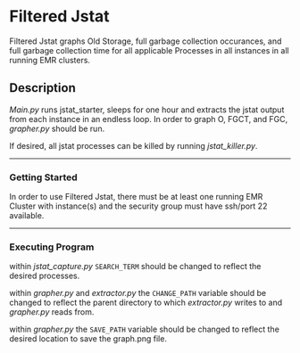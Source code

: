 # Filtered Jstat
Filtered Jstat graphs Old Storage, full garbage collection occurances, and full garbage collection time for all applicable Processes in all instances in all running EMR clusters. 

## Description
*Main.py* runs jstat_starter, sleeps for one hour and extracts the jstat output from each instance in an endless loop. In order to graph O, FGCT, and FGC, *grapher.py* should be run.

If desired, all jstat processes can be killed by running *jstat_killer.py*. 
___
### Getting Started 
In order to use Filtered Jstat, there must be at least one running EMR Cluster with instance(s) and the security group must have ssh/port 22 available.
___
### Executing Program
within *jstat_capture.py* `SEARCH_TERM` should be changed to reflect the desired processes. 

within *grapher.py* and *extractor.py* the `CHANGE_PATH` variable should be changed to reflect the parent directory to which *extractor.py* writes to and *grapher.py* reads from.

within *grapher.py* the `SAVE_PATH` variable should be changed to reflect the desired location to save the graph.png file.
